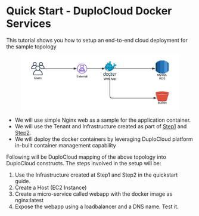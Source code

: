 # Quick Start - DuploCloud Docker Services

This tutorial shows you how to setup an end-to-end cloud deployment for the sample topology&#x20;

<figure><img src="../../../.gitbook/assets/image (3).png" alt=""><figcaption></figcaption></figure>

* We will use simple Nginx web as a sample for the application container.
* We will use the Tenant and Infrastructure created as part of [Step1](../step-1-infrastructure.md) and [Step2](../step-2-tenant.md).
* We will deploy the docker containers by leveraging DuploCloud platform in-built container management capability

Following will be DuploCloud mapping of the above topology into DuploCloud constructs. The steps involved in the setup will be:

1. Use the Infrastructure created at Step1 and Step2 in the quickstart guide.
2. Create a Host (EC2 Instance)&#x20;
3. Create a micro-service called webapp with the docker image as nginx:latest
4. Expose the webapp using a loadbalancer and a DNS name. Test it.
